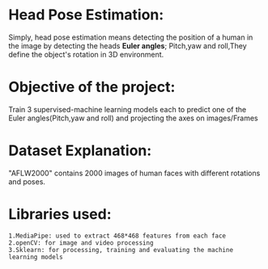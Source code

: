 # Head Pose Estimation:
  Simply, head pose estimation means detecting 
the position of a human in the image by detecting the  heads **Euler angles**; Pitch,yaw and roll,They define the object's rotation in 3D environment.
        
# Objective of the project:
   
   Train 3 supervised-machine learning models each to predict one of the Euler angles(Pitch,yaw and roll) and projecting the axes on images/Frames

# Dataset Explanation:
				
   "AFLW2000" contains 2000 images of human faces with different rotations and poses.

# Libraries used:
    
    1.MediaPipe: used to extract 468*468 features from each face
    2.openCV: for image and video processing
    3.Sklearn: for processing, training and evaluating the machine learning models
        
				
				
